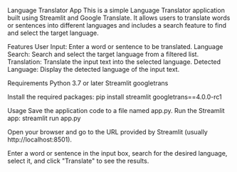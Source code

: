 Language Translator App
This is a simple Language Translator application built using Streamlit and Google Translate. It allows users to translate words or sentences into different languages and includes a search feature to find and select the target language.

Features
User Input: Enter a word or sentence to be translated.
Language Search: Search and select the target language from a filtered list.
Translation: Translate the input text into the selected language.
Detected Language: Display the detected language of the input text.

Requirements
Python 3.7 or later
Streamlit
googletrans

Install the required packages:
pip install streamlit googletrans==4.0.0-rc1

Usage
Save the application code to a file named app.py.
Run the Streamlit app:
streamlit run app.py

Open your browser and go to the URL provided by Streamlit (usually http://localhost:8501).

Enter a word or sentence in the input box, search for the desired language, select it, and click "Translate" to see the results.
